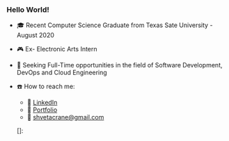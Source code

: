 ### Hello World!

- :mortar_board: Recent Computer Science Graduate from Texas Sate University - August 2020

- :video_game: Ex- Electronic Arts Intern

- :office:  Seeking Full-Time opportunities in the field of Software Development, DevOps and Cloud Engineering

- :phone:  How to reach me: 

  - :link: [LinkedIn](https://www.linkedin.com/in/raneshweta)
  - :link: [Portfolio](https://shwetarane.github.io/portfolio/) 
  - :e-mail: shvetacrane@gmail.com

  []: 

  
